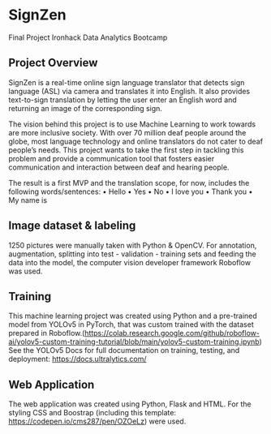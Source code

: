 # SignZen
Final Project Ironhack Data Analytics Bootcamp


## Project Overview
SignZen is a real-time online sign language translator that detects sign language (ASL) via camera and translates it into English. It also provides text-to-sign translation by letting the user enter an English word and returning an image of the corresponding sign.

The vision behind this project is to use Machine Learning to work towards are more inclusive society. With over 70 million deaf people around the globe, most language technology and online translators do not cater to deaf people’s needs. This project wants to take the first step in tackling this problem and provide a communication tool that fosters easier communication and interaction between deaf and hearing people.

The result is a first MVP and the translation scope, for now, includes the following words/sentences:
• Hello
• Yes
• No
• I love you
• Thank you
• My name is

## Image dataset & labeling
1250 pictures were manually taken with Python & OpenCV. 
For annotation, augmentation, splitting into test - validation - training sets and feeding the data into the model, the computer vision developer framework Roboflow was used. 

## Training 
This machine learning project was created using Python and a pre-trained model from YOLOv5 in PyTorch, that was custom trained with the dataset prepared in Roboflow.(https://colab.research.google.com/github/roboflow-ai/yolov5-custom-training-tutorial/blob/main/yolov5-custom-training.ipynb)
See the YOLOv5 Docs for full documentation on training, testing, and deployment: https://docs.ultralytics.com/

## Web Application 
The web application was created using Python, Flask and HTML. For the styling CSS and Boostrap (including this template: https://codepen.io/cms287/pen/OZOeLz) were used.

